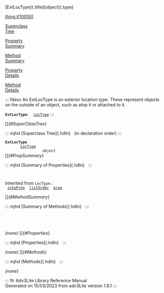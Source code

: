 [ExtLocType]{.title}[object]{.type}

[thing.t](../file/thing.t.html)\[[10050](../source/thing.t.html#10050)\]

[Superclass\
Tree](#_SuperClassTree_)

[Property\
Summary](#_PropSummary_)

[Method\
Summary](#_MethodSummary_)

[Property\
Details](#_Properties_)

[Method\
Details](#_Methods_)

::: fdesc
An ExtLocType is an exterior location type. These represent objects on
the outside of an object, such as atop it or attached to it.

**`ExtLocType`**` :   `[`LocType`](../object/LocType.html)
:::

[]{#_SuperClassTree_}

::: mjhd
[Superclass Tree]{.hdln}   (in declaration order)
:::

**`ExtLocType`**\
`         `[`LocType`](../object/LocType.html)\
`                 object`\
[]{#_PropSummary_}

::: mjhd
[Summary of Properties]{.hdln}  
:::

` `

Inherited from `LocType` :\
` `[`intoPrep`](../object/LocType.html#intoPrep)`  `[`listOrder`](../object/LocType.html#listOrder)`  `[`prep`](../object/LocType.html#prep)`  `

[]{#_MethodSummary_}

::: mjhd
[Summary of Methods]{.hdln}  
:::

` `

` `

*(none)* []{#_Properties_}

::: mjhd
[Properties]{.hdln}  
:::

*(none)* []{#_Methods_}

::: mjhd
[Methods]{.hdln}  
:::

*(none)*

::: ftr
Adv3Lite Library Reference Manual\
Generated on 15/03/2023 from adv3Lite version 1.6.1
:::
